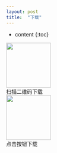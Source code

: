 ```yaml
---
layout: post
title:  "下载"
---
```


* content
{:toc}


<img src="https://github.com/aaron0104/ipatest/raw/master/qrcode.png" height="120" width="120" style="cursor:zoom-in">
<div class="xiazai_l_mes"><span>扫描二维码下载</span></div>
<a style="text-align:center" href="itms-services://?action=download-manifest&url=https://github.com/aaron0104/ipatest/blob/master/manifest123.plist"><img src="http://pcdd009.com/imgs_wap/img_xiazai_anniu.png" height="120" width="120"></a>
<div class="xiazai_l_mes"><span>点击按钮下载</span></div>


   
